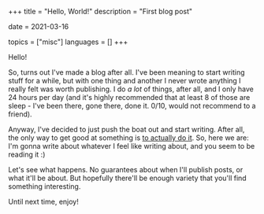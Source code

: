 +++
title = "Hello, World!"
description = "First blog post"

date = 2021-03-16

topics = ["misc"]
languages = []
+++

Hello!

So, turns out I've made a blog after all.  I've been meaning to start writing stuff for a while, but
with one thing and another I never wrote anything I really felt was worth publishing.  I do _a lot_
of things, after all, and I only have 24 hours per day (and it's highly recommended that at least 8
of those are sleep - I've been there, gone there, done it.  0/10, would not recommend to a friend).

Anyway, I've decided to just push the boat out and start writing.  After all, the only way to get
good at something is
[to actually do it](https://steveklabnik.com/writing/80-of-success-is-showing-up).  So, here we are:
I'm gonna write about whatever I feel like writing about, and you seem to be reading it :)

Let's see what happens. No guarantees about when I'll publish posts, or what it'll be about.  But
hopefully there'll be enough variety that you'll find something interesting.

Until next time, enjoy!
